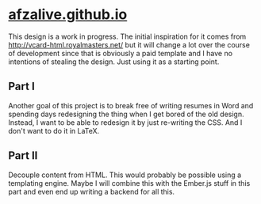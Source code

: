 [afzalive.github.io](http://afzalive.github.io)
==================

This design is a work in progress. The initial inspiration for it comes from http://vcard-html.royalmasters.net/ but it will change a lot over the course of development since that is obviously a paid template and I have no intentions of stealing the design. Just using it as a starting point.


Part I
------
Another goal of this project is to break free of writing resumes in Word and spending days redesigning the thing when I get bored of the old design. Instead, I want to be able to redesign it by just re-writing the CSS. And I don't want to do it in LaTeX.

Part II
-------
Decouple content from HTML. This would probably be possible using a templating engine. Maybe I will combine this with the Ember.js stuff in this part and even end up writing a backend for all this.
